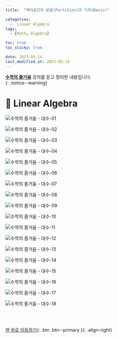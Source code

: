```yaml
---
title:  "벡터공간의 분할(Partition)과 기저(Basis)" 

categories:
  -  Linear Algebra
tags:
  - [Math, Algebra]

toc: true
toc_sticky: true

date: 2023-05-14
last_modified_at: 2023-05-14
---
```


**[수학의 즐거움](https://www.youtube.com/@enjoyingmath9346/featured)** 강의를 듣고 정리한 내용입니다.<br>
{: .notice--warning}


# 📘 Linear Algebra

![수학의 즐거움 - 대수-01](https://github.com/inhopp/inhopp/assets/96368476/349e038b-b907-43df-bc7a-f1253658d180)

![수학의 즐거움 - 대수-02](https://github.com/inhopp/inhopp/assets/96368476/00149b29-c82e-427f-8161-97fca28f21fd)

![수학의 즐거움 - 대수-03](https://github.com/inhopp/inhopp/assets/96368476/916e81b0-6934-4f9a-8bf7-25e04934861e)

![수학의 즐거움 - 대수-04](https://github.com/inhopp/inhopp/assets/96368476/e29b7de1-a1a5-48ff-9012-d033e3f0b56f)

![수학의 즐거움 - 대수-05](https://github.com/inhopp/inhopp/assets/96368476/d97fa77d-bcd2-46ce-8ae8-a35310ed5c8c)

![수학의 즐거움 - 대수-06](https://github.com/inhopp/inhopp/assets/96368476/adece716-85e4-4a7a-9929-82f6ce64669b)

![수학의 즐거움 - 대수-07](https://github.com/inhopp/inhopp/assets/96368476/1c81e642-79bb-4a43-8324-a39c37928d38)

![수학의 즐거움 - 대수-08](https://github.com/inhopp/inhopp/assets/96368476/38f1405b-fa96-44fd-8b26-13c73b572611)

![수학의 즐거움 - 대수-09](https://github.com/inhopp/inhopp/assets/96368476/b463a8bf-f78a-461b-971f-f1702061309d)

![수학의 즐거움 - 대수-10](https://github.com/inhopp/inhopp/assets/96368476/221ade4f-bfd0-4df9-867a-7bc1a7945527)

![수학의 즐거움 - 대수-11](https://github.com/inhopp/inhopp/assets/96368476/84657d10-d034-41aa-acbf-222f65d8649c)

![수학의 즐거움 - 대수-12](https://github.com/inhopp/inhopp/assets/96368476/65c0d8f0-a926-4b60-b01d-e1a1f8e49671)

![수학의 즐거움 - 대수-13](https://github.com/inhopp/inhopp/assets/96368476/f0f40abd-7415-4ef3-a9fc-1f2e6ae4097c)

![수학의 즐거움 - 대수-14](https://github.com/inhopp/inhopp/assets/96368476/a8ea358c-aacd-448b-ae86-a28cc26af775)

![수학의 즐거움 - 대수-15](https://github.com/inhopp/inhopp/assets/96368476/e146a311-c7c9-4436-9332-09860b2c9c42)

![수학의 즐거움 - 대수-16](https://github.com/inhopp/inhopp/assets/96368476/e96eff3e-e519-44a3-9740-451e4b98db27)

![수학의 즐거움 - 대수-17](https://github.com/inhopp/inhopp/assets/96368476/10676df1-945f-4c07-9003-a9fd90f068ac)

![수학의 즐거움 - 대수-18](https://github.com/inhopp/inhopp/assets/96368476/94745afd-bbca-459c-b7d3-a33fcb62444f)


<br>
<br>

[맨 위로 이동하기](#){: .btn .btn--primary }{: .align-right}